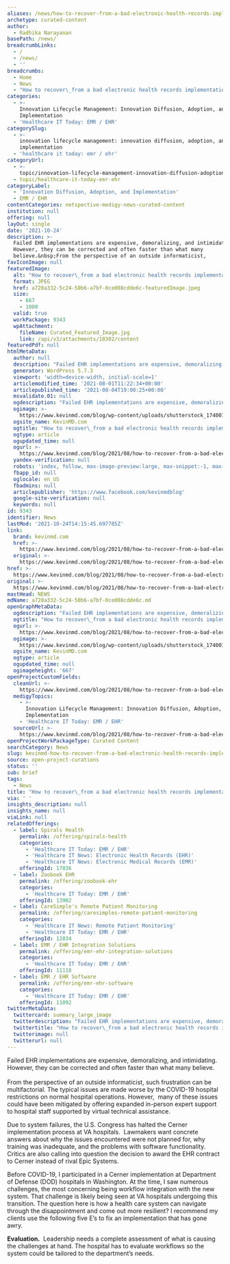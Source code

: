 ```yaml
---
aliases: /news/how-to-recover-from-a-bad-electronic-health-records-implementation
archetype: curated-content
author:
  - Radhika Narayanan
basePath: /news/
breadcrumbLinks:
  - /
  - /news/
  - ''
breadcrumbs:
  - Home
  - News
  - "How to recover\_from a bad electronic health records implementation"
categories:
  - >-
    Innovation Lifecycle Management: Innovation Diffusion, Adoption, and
    Implementation
  - 'Healthcare IT Today: EMR / EHR'
categorySlug:
  - >-
    innovation lifecycle management: innovation diffusion, adoption, and
    implementation
  - 'healthcare it today: emr / ehr'
categoryUrl:
  - >-
    topic/innovation-lifecycle-management-innovation-diffusion-adoption-and-implementation
  - topic/healthcare-it-today-emr-ehr
categoryLabel:
  - 'Innovation Diffusion, Adoption, and Implementation'
  - EMR / EHR
contentCategories: netspective-medigy-news-curated-content
institution: null
offering: null
layOut: single
date: '2021-10-24'
description: >-
  Failed EHR implementations are expensive, demoralizing, and intimidating.
  However, they can be corrected and often faster than what many
  believe.&nbsp;From the perspective of an outside informaticist,
favIconImage: null
featuredImage:
  alt: "How to recover\_from a bad electronic health records implementation"
  format: JPEG
  href: a728a332-5c24-50b6-a7bf-0ce008cdde6c-featuredImage.jpeg
  size:
    - 667
    - 1000
  valid: true
  workPackage: 9343
  wpAttachment:
    fileName: Curated_Featured_Image.jpg
    link: /api/v3/attachments/18302/content
featuredPdf: null
htmlMetaData:
  author: null
  description: "Failed EHR implementations are expensive, demoralizing, and intimidating. However, they can be corrected and often faster than what many believe.\_"
  generator: WordPress 5.7.3
  viewport: 'width=device-width, initial-scale=1'
  articlemodified_time: '2021-08-01T11:22:34+00:00'
  articlepublished_time: '2021-08-04T19:00:25+00:00'
  msvalidate.01: null
  ogdescription: "Failed EHR implementations are expensive, demoralizing, and intimidating. However, they can be corrected and often faster than what many believe.\_"
  ogimage: >-
    https://www.kevinmd.com/blog/wp-content/uploads/shutterstock_1740014132-1.jpg
  ogsite_name: KevinMD.com
  ogtitle: "How to recover\_from a bad electronic health records implementation"
  ogtype: article
  ogupdated_time: null
  ogurl: >-
    https://www.kevinmd.com/blog/2021/08/how-to-recover-from-a-bad-electronic-health-records-implementation.html
  yandex-verification: null
  robots: 'index, follow, max-image-preview:large, max-snippet:-1, max-video-preview:-1'
  fbapp_id: null
  oglocale: en_US
  fbadmins: null
  articlepublisher: 'https://www.facebook.com/kevinmdblog'
  google-site-verification: null
  keywords: null
id: 9343
identifier: News
lastMod: '2021-10-24T14:15:45.697785Z'
link:
  brand: kevinmd.com
  href: >-
    https://www.kevinmd.com/blog/2021/08/how-to-recover-from-a-bad-electronic-health-records-implementation.html
  original: >-
    https://www.kevinmd.com/blog/2021/08/how-to-recover-from-a-bad-electronic-health-records-implementation.html
href: >-
  https://www.kevinmd.com/blog/2021/08/how-to-recover-from-a-bad-electronic-health-records-implementation.html
original: >-
  https://www.kevinmd.com/blog/2021/08/how-to-recover-from-a-bad-electronic-health-records-implementation.html
mastHead: NEWS
mdName: a728a332-5c24-50b6-a7bf-0ce008cdde6c.md
openGraphMetaData:
  ogdescription: "Failed EHR implementations are expensive, demoralizing, and intimidating. However, they can be corrected and often faster than what many believe.\_"
  ogtitle: "How to recover\_from a bad electronic health records implementation"
  ogurl: >-
    https://www.kevinmd.com/blog/2021/08/how-to-recover-from-a-bad-electronic-health-records-implementation.html
  ogimage: >-
    https://www.kevinmd.com/blog/wp-content/uploads/shutterstock_1740014132-1.jpg
  ogsite_name: KevinMD.com
  ogtype: article
  ogupdated_time: null
  ogimageheight: '667'
openProjectCustomFields:
  cleanUrl: >-
    https://www.kevinmd.com/blog/2021/08/how-to-recover-from-a-bad-electronic-health-records-implementation.html
  medigyTopics:
    - >-
      Innovation Lifecycle Management: Innovation Diffusion, Adoption, and
      Implementation
    - 'Healthcare IT Today: EMR / EHR'
  sourceUrl: >-
    https://www.kevinmd.com/blog/2021/08/how-to-recover-from-a-bad-electronic-health-records-implementation.html
openProjectWorkPackageType: Curated Content
searchCategory: News
slug: kevinmd-how-to-recover-from-a-bad-electronic-health-records-implementation
source: open-project-curations
status: ''
sub: brief
tags:
  - News
title: "How to recover\_from a bad electronic health records implementation"
via: ' '
insights_description: null
insights_name: null
viaLink: null
relatedOfferings:
  - label: Spirals Health
    permalink: /offering/spirals-health
    categories:
      - 'Healthcare IT Today: EMR / EHR'
      - 'Healthcare IT News: Electronic Health Records (EHR)'
      - 'Healthcare IT News: Electronic Medical Records (EMR)'
    offeringId: 17036
  - label: Zoobook EHR
    permalink: /offering/zoobook-ehr
    categories:
      - 'Healthcare IT Today: EMR / EHR'
    offeringId: 13902
  - label: CareSimple's Remote Patient Monitoring
    permalink: /offering/caresimples-remote-patient-monitoring
    categories:
      - 'Healthcare IT News: Remote Patient Monitoring'
      - 'Healthcare IT Today: EMR / EHR'
    offeringId: 12834
  - label: EMR / EHR Integration Solutions
    permalink: /offering/emr-ehr-integration-solutions
    categories:
      - 'Healthcare IT Today: EMR / EHR'
    offeringId: 11118
  - label: EMR / EHR Software
    permalink: /offering/emr-ehr-software
    categories:
      - 'Healthcare IT Today: EMR / EHR'
    offeringId: 11092
twitterMetaData:
  twittercard: summary_large_image
  twitterdescription: "Failed EHR implementations are expensive, demoralizing, and intimidating. However, they can be corrected and often faster than what many believe.\_"
  twittertitle: "How to recover\_from a bad electronic health records implementation"
  twitterimage: null
  twitterurl: null
---
```

<p>Failed EHR implementations are expensive, demoralizing, and intimidating. However, they can be corrected and often faster than what many believe.&nbsp;<br><br>From the perspective of an outside informaticist, such frustration can be multifactorial. The typical issues are made worse by the COVID-19 hospital restrictions on normal hospital operations. However,&nbsp; many of these issues could have been mitigated by offering expanded in-person expert support to hospital staff supported by virtual technical assistance.</p><p>Due to system failures, the U.S. Congress has halted the Cerner implementation process at VA hospitals.&nbsp; Lawmakers want concrete answers about why the issues encountered were not planned for, why training was inadequate, and the problems with software functionality. Critics are also calling into question the decision to award the EHR contract to Cerner instead of rival Epic Systems.</p><p>Before COVID-19, I participated in a Cerner implementation at Department of Defense (DOD) hospitals in Washington. At the time, I saw numerous challenges, the most concerning being workflow integration with the new system. That challenge is likely being seen at VA hospitals undergoing this transition. The question here is how a health care system can navigate through the disappointment and come out more resilient? I recommend my clients use the following five E’s to fix an implementation that has gone awry.</p><p><strong>Evaluation.</strong>&nbsp; Leadership needs a complete assessment of what is causing the challenges at hand. The hospital has to evaluate workflows so the system could be tailored to the department’s needs.</p>